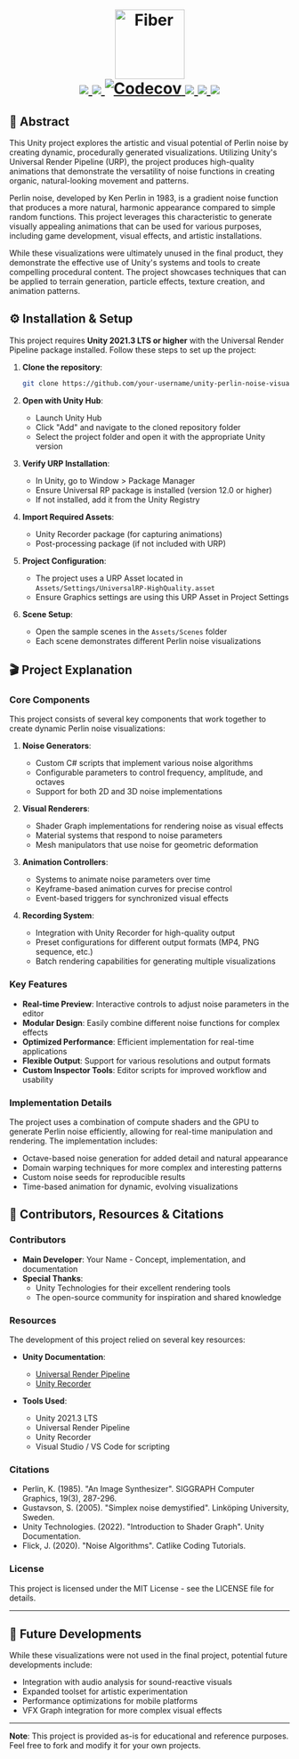 <h1 align="center">
  <a href="https://gofiber.io">
    <picture>
      <source height="125" media="(prefers-color-scheme: dark)" srcset="https://raw.githubusercontent.com/gofiber/docs/master/static/img/logo-dark.svg">
      <img height="125" alt="Fiber" src="https://raw.githubusercontent.com/gofiber/docs/master/static/img/logo.svg">
    </picture>
  </a>
  <br>
  <a href="https://pkg.go.dev/github.com/gofiber/fiber/v3#pkg-overview">
    <img src="https://img.shields.io/badge/%F0%9F%93%9A%20godoc-pkg-00ACD7.svg?color=00ACD7&style=flat-square">
  </a>
  <a href="https://goreportcard.com/report/github.com/gofiber/fiber/v3">
    <img src="https://img.shields.io/badge/%F0%9F%93%9D%20goreport-A%2B-75C46B?style=flat-square">
  </a>
  <a href="https://codecov.io/gh/gofiber/fiber" >
   <img alt="Codecov" src="https://img.shields.io/codecov/c/github/gofiber/fiber?token=3Cr92CwaPQ&style=flat-square&logo=codecov&label=codecov">
 </a>
  <a href="https://github.com/gofiber/fiber/actions?query=workflow%3ATest">
    <img src="https://img.shields.io/github/actions/workflow/status/gofiber/fiber/test.yml?branch=master&label=%F0%9F%A7%AA%20tests&style=flat-square&color=75C46B">
  </a>
    <a href="https://docs.gofiber.io">
    <img src="https://img.shields.io/badge/%F0%9F%92%A1%20fiber-docs-00ACD7.svg?style=flat-square">
  </a>
  <a href="https://gofiber.io/discord">
    <img src="https://img.shields.io/discord/704680098577514527?style=flat-square&label=%F0%9F%92%AC%20discord&color=00ACD7">
  </a>
</h1>

## 🌊 Abstract

This Unity project explores the artistic and visual potential of Perlin noise by creating dynamic, procedurally generated visualizations. Utilizing Unity's Universal Render Pipeline (URP), the project produces high-quality animations that demonstrate the versatility of noise functions in creating organic, natural-looking movement and patterns.

Perlin noise, developed by Ken Perlin in 1983, is a gradient noise function that produces a more natural, harmonic appearance compared to simple random functions. This project leverages this characteristic to generate visually appealing animations that can be used for various purposes, including game development, visual effects, and artistic installations.

While these visualizations were ultimately unused in the final product, they demonstrate the effective use of Unity's systems and tools to create compelling procedural content. The project showcases techniques that can be applied to terrain generation, particle effects, texture creation, and animation patterns.

## ⚙️ Installation & Setup

This project requires **Unity 2021.3 LTS or higher** with the Universal Render Pipeline package installed. Follow these steps to set up the project:

1. **Clone the repository**:
   ```bash
   git clone https://github.com/your-username/unity-perlin-noise-visuals.git
   ```

2. **Open with Unity Hub**:
   - Launch Unity Hub
   - Click "Add" and navigate to the cloned repository folder
   - Select the project folder and open it with the appropriate Unity version

3. **Verify URP Installation**:
   - In Unity, go to Window > Package Manager
   - Ensure Universal RP package is installed (version 12.0 or higher)
   - If not installed, add it from the Unity Registry

4. **Import Required Assets**:
   - Unity Recorder package (for capturing animations)
   - Post-processing package (if not included with URP)

5. **Project Configuration**:
   - The project uses a URP Asset located in `Assets/Settings/UniversalRP-HighQuality.asset`
   - Ensure Graphics settings are using this URP Asset in Project Settings

6. **Scene Setup**:
   - Open the sample scenes in the `Assets/Scenes` folder
   - Each scene demonstrates different Perlin noise visualizations

## 🎬 Project Explanation

### Core Components

This project consists of several key components that work together to create dynamic Perlin noise visualizations:

1. **Noise Generators**: 
   - Custom C# scripts that implement various noise algorithms
   - Configurable parameters to control frequency, amplitude, and octaves
   - Support for both 2D and 3D noise implementations

2. **Visual Renderers**:
   - Shader Graph implementations for rendering noise as visual effects
   - Material systems that respond to noise parameters
   - Mesh manipulators that use noise for geometric deformation

3. **Animation Controllers**:
   - Systems to animate noise parameters over time
   - Keyframe-based animation curves for precise control
   - Event-based triggers for synchronized visual effects

4. **Recording System**:
   - Integration with Unity Recorder for high-quality output
   - Preset configurations for different output formats (MP4, PNG sequence, etc.)
   - Batch rendering capabilities for generating multiple visualizations

### Key Features

- **Real-time Preview**: Interactive controls to adjust noise parameters in the editor
- **Modular Design**: Easily combine different noise functions for complex effects
- **Optimized Performance**: Efficient implementation for real-time applications
- **Flexible Output**: Support for various resolutions and output formats
- **Custom Inspector Tools**: Editor scripts for improved workflow and usability

### Implementation Details

The project uses a combination of compute shaders and the GPU to generate Perlin noise efficiently, allowing for real-time manipulation and rendering. The implementation includes:

- Octave-based noise generation for added detail and natural appearance
- Domain warping techniques for more complex and interesting patterns
- Custom noise seeds for reproducible results
- Time-based animation for dynamic, evolving visualizations

## 👥 Contributors, Resources & Citations

### Contributors

- **Main Developer**: Your Name - Concept, implementation, and documentation
- **Special Thanks**:
  - Unity Technologies for their excellent rendering tools
  - The open-source community for inspiration and shared knowledge

### Resources

The development of this project relied on several key resources:

- **Unity Documentation**: 
  - [Universal Render Pipeline](https://docs.unity3d.com/Packages/com.unity.render-pipelines.universal@12.0/manual/index.html)
  - [Unity Recorder](https://docs.unity3d.com/Packages/com.unity.recorder@3.0/manual/index.html)

- **Tools Used**:
  - Unity 2021.3 LTS
  - Universal Render Pipeline
  - Unity Recorder
  - Visual Studio / VS Code for scripting

### Citations

- Perlin, K. (1985). "An Image Synthesizer". SIGGRAPH Computer Graphics, 19(3), 287-296.
- Gustavson, S. (2005). "Simplex noise demystified". Linköping University, Sweden.
- Unity Technologies. (2022). "Introduction to Shader Graph". Unity Documentation.
- Flick, J. (2020). "Noise Algorithms". Catlike Coding Tutorials.

### License

This project is licensed under the MIT License - see the LICENSE file for details.

---

## 🚀 Future Developments

While these visualizations were not used in the final project, potential future developments include:

- Integration with audio analysis for sound-reactive visuals
- Expanded toolset for artistic experimentation
- Performance optimizations for mobile platforms
- VFX Graph integration for more complex visual effects

---

**Note**: This project is provided as-is for educational and reference purposes. Feel free to fork and modify it for your own projects.